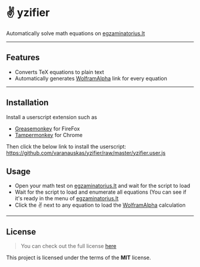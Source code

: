 # :v: yzifier

Automatically solve math equations on [egzaminatorius.lt](https://egzaminatorius.lt/)

---

## Features
- Converts TeX equations to plain text
- Automatically generates [WolframAlpha](https://www.wolframalpha.com/) link for every equation

---

## Installation
Install a userscript extension such as
- [Greasemonkey](https://addons.mozilla.org/en-US/firefox/addon/greasemonkey/) for FireFox
- [Tampermonkey](http://tampermonkey.net/) for Chrome

Then click the below link to install the userscript:
https://github.com/varanauskas/yzifier/raw/master/yzifier.user.js

## Usage
- Open your math test on [egzaminatorius.lt](https://egzaminatorius.lt/) and wait for the script to load
- Wait for the script to load and enumerate all equations (You can see if it's ready in the menu of [egzaminatorius.lt](https://egzaminatorius.lt/)
- Click the :v: next to any equation to load the [WolframAlpha](https://www.wolframalpha.com/) calculation

---

## License
>You can check out the full license [here](https://github.com/varanaukas/yzifier/blob/master/LICENSE.md)

This project is licensed under the terms of the **MIT** license.